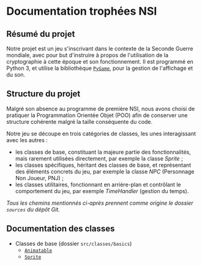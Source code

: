 # Documentation trophées NSI
## Résumé du projet
Notre projet est un jeu s'inscrivant dans le contexte de la Seconde Guerre mondiale, avec pour but d'instruire à propos de l'utilisation de la cryptographie à cette époque et son fonctionnement. Il est programmé en Python 3, et utilise la bibliothèque [`PyGame`](https://pygame.org/), pour la gestion de l'affichage et du son. 

## Structure du projet
Malgré son absence au programme de première NSI, nous avons choisi de pratiquer la Programmation Orientée Objet (POO) afin de conserver une structure cohérente malgré la taille conséquente du code.

Notre jeu se découpe en trois catégories de classes, les unes interagissant avec les autres :
- les classes de base, constituant la majeure partie des fonctionnalités, mais rarement utilisées directement, par exemple la classe *Sprite* ;
- les classes spécifiques, héritant des classes de base, et représentant des éléments concrets du jeu, par exemple la classe *NPC* (Personnage Non Joueur, PNJ) ;
- les classes utilitaires, fonctionnant en arrière-plan et contrôlant le comportement du jeu, par exemple *TimeHandler* (gestion du temps).

*Tous les chemins mentionnés ci-après prennent comme origine le dossier `sources` du dépôt Git.*

## Documentation des classes
- Classes de base (dossier `src/classes/basics`)
    * [`Animatable`](basics/animatable.md)
    * [`Sprite`](basics/sprite.md)